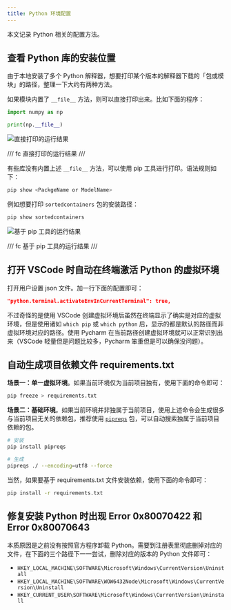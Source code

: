 ```yaml
---
title: Python 环境配置
---
```


本文记录 Python 相关的配置方法。

## 查看 Python 库的安装位置

由于本地安装了多个 Python 解释器，想要打印某个版本的解释器下载的「包或模块」的路径，整理一下大约有两种方法。

如果模块内置了 `__file__` 方法，则可以直接打印出来。比如下面的程序：

```python
import numpy as np

print(np.__file__)
```

![直接打印的运行结果](https://cdn.dwj601.cn/images/202406052305698.png)

/// fc
直接打印的运行结果
///

有些库没有内置上述 `__file__` 方法，可以使用 pip 工具进行打印。语法规则如下：

```bash
pip show <PackgeName or ModelName>
```

例如想要打印 `sortedcontainers` 包的安装路径：

```bash
pip show sortedcontainers
```

![基于 pip 工具的运行结果](https://cdn.dwj601.cn/images/202406052310960.png)

/// fc
基于 pip 工具的运行结果
///

## 打开 VSCode 时自动在终端激活 Python 的虚拟环境

打开用户设置 json 文件。加一行下面的配置即可：

```json
"python.terminal.activateEnvInCurrentTerminal": true,
```

不过奇怪的是使用 VSCode 创建虚拟环境后虽然在终端显示了确实是对应的虚拟环境，但是使用诸如 `which pip` 或 `which python` 后，显示的都是默认的路径而非虚拟环境对应的路径。使用 Pycharm 在当前路径创建虚拟环境就可以正常识别出来（VSCode 轻量但是问题比较多，Pycharm 笨重但是可以确保没问题）。

## 自动生成项目依赖文件 requirements.txt

**场景一：单一虚拟环境**。如果当前环境仅为当前项目独有，使用下面的命令即可：

```bash
pip freeze > requirements.txt
```

**场景二：基础环境**。如果当前环境并非独属于当前项目，使用上述命令会生成很多与当前项目无关的依赖包，推荐使用 [`pipreqs`](https://github.com/bndr/pipreqs) 包，可以自动搜索独属于当前项目依赖的包。

```bash
# 安装
pip install pipreqs

# 生成
pipreqs ./ --encoding=utf8 --force
```

当然，如果要基于 requirements.txt 文件安装依赖，使用下面的命令即可：

```bash
pip install -r requirements.txt
```

## 修复安装 Python 时出现 Error 0x80070422 和 Error 0x80070643

本质原因是之前没有按照官方程序卸载 Python。需要到注册表里彻底删掉对应的文件，在下面的三个路径下一一尝试，删除对应的版本的 Python 文件即可：

- `HKEY_LOCAL_MACHINE\SOFTWARE\Microsoft\Windows\CurrentVersion\Uninstall`
- `HKEY_LOCAL_MACHINE\SOFTWARE\WOW6432Node\Microsoft\Windows\CurrentVersion\Uninstall`
- `HKEY_CURRENT_USER\SOFTWARE\Microsoft\Windows\CurrentVersion\Uninstall`
